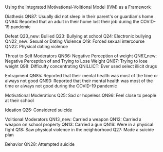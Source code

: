 Using the Integrated Motivational-Volitional Model (IVM) as a Framework

Diathesis
QN87: Usually did not sleep in their parent's or guardian's home
QN94: Reported that an adult in their home lost their job during the COVID-19 pandemic 	

Defeat
Q23_new: Bullied
    Q23: Bullying at school 
    Q24: Electronic bullying
QN22_new: Sexual or Dating Violence
    Q19: Forced sexual intercourse 
    QN22: Physical dating violence

Threat to Self Moderators
QN66: Negative Perception of weight 
QN67_new: Negative Perception of and Trying to Lose Weight
    QN67: Trying to lose weight
Q98: Difficulty concentrating
QNILLICT: Ever used select illicit drugs

Entrapment
QN85: Reported that their mental health was most of the time or always not good 
QN93: Reported that their mental health was most of the time or always not good during the COVID-19 pandemic 

Motivational Moderations
Q25: Sad or hopeless 
QN96: Feel close to people at their school

Ideation
Q26: Considered suicide 

Volitional Moderators
QN13_new: Carried a weapon
    QN12: Carried a weapon on school property
    QN13: Carried a gun
QN16: Were in a physical fight 
Q18: Saw physical violence in the neighborhood
Q27: Made a suicide plan

Behavior
QN28: Attempted suicide
